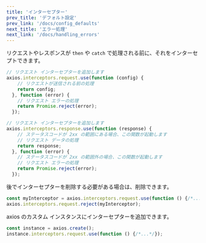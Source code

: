 ```yaml
---
title: 'インターセプター'
prev_title: 'デフォルト設定'
prev_link: '/docs/config_defaults'
next_title: 'エラー処理'
next_link: '/docs/handling_errors'
---
```


リクエストやレスポンスが `then` や `catch` で処理される前に、それをインターセプトできます。

```js
// リクエスト インターセプターを追加します
axios.interceptors.request.use(function (config) {
    // リクエストが送信される前の処理
    return config;
  }, function (error) {
    // リクエスト エラーの処理
    return Promise.reject(error);
  });

// リクエスト インターセプターを追加します
axios.interceptors.response.use(function (response) {
    // ステータスコードが 2xx の範囲にある場合、この関数が起動します
    // リクエスト データの処理
    return response;
  }, function (error) {
    // ステータスコードが 2xx の範囲外の場合、この関数が起動します
    // リクエスト エラーの処理
    return Promise.reject(error);
  });
```

後でインターセプターを削除する必要がある場合は、削除できます。

```js
const myInterceptor = axios.interceptors.request.use(function () {/*...*/});
axios.interceptors.request.reject(myInterceptor);
```

axios のカスタム インスタンスにインターセプターを追加できます。

```js
const instance = axios.create();
instance.interceptors.request.use(function () {/*...*/});
```
